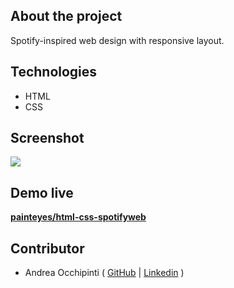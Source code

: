 ## About the project
Spotify-inspired web design with responsive layout.

## Technologies 
- HTML
- CSS

## Screenshot
<img src="https://i.postimg.cc/RZP3KQLj/Spotify-Web.png"/>

## Demo live
**[painteyes/html-css-spotifyweb](https://painteyes.github.io/html-css-spotifyweb)**

## Contributor
- Andrea Occhipinti ( [GitHub](https://github.com/painteyes) | [Linkedin](https://www.linkedin.com/in/occhipinti) )
